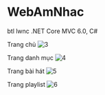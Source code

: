 # WebAmNhac
btl lwnc .NET Core MVC 6.0, C#

Trang chủ
![3](https://github.com/vanphatdevjz/WebAmNhac/assets/110846341/ec1aef41-0516-4eba-8023-4bde9c2ad0c9)

Trang danh mục
![4](https://github.com/vanphatdevjz/WebAmNhac/assets/110846341/23ecd1c6-5dfa-449e-b10c-8f4f570441d3)

Trang bài hát
![5](https://github.com/vanphatdevjz/WebAmNhac/assets/110846341/d2c723ae-f0ad-4c3b-a07f-586d08006c19)

Trang playlist
![6](https://github.com/vanphatdevjz/WebAmNhac/assets/110846341/b76daff0-e328-4aab-acd4-d830893fbf3e)
